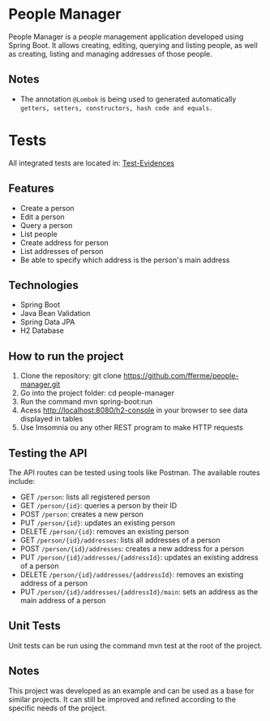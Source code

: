 # People Manager

People Manager is a people management application developed using Spring Boot. It allows creating, editing, querying and listing people, as well as creating, listing and managing addresses of those people.

## Notes

- The annotation `@Lombok` is being used to generated automatically `getters, setters, constructors, hash code and equals.`

# Tests

All integrated tests are located in: [Test-Evidences](https://github.com/fferme/people-manager/blob/master/src/test/java/com/ferme/peoplemanager/test-evidences/Test-Evidences.md)

## Features

- Create a person
- Edit a person
- Query a person
- List people
- Create address for person
- List addresses of person
- Be able to specify which address is the person's main address

## Technologies

- Spring Boot
- Java Bean Validation
- Spring Data JPA
- H2 Database

## How to run the project

1. Clone the repository: git clone https://github.com/fferme/people-manager.git
2. Go into the project folder: cd people-manager
3. Run the command mvn spring-boot:run
4. Acess [http://localhost:8080/h2-console](http://localhost:8080/h2-console) in your browser to see data displayed in tables
5. Use Imsomnia ou any other REST program to make HTTP requests

## Testing the API

The API routes can be tested using tools like Postman. The available routes include:

- GET `/person`: lists all registered person
- GET `/person/{id}`: queries a person by their ID
- POST `/person`: creates a new person
- PUT `/person/{id}`: updates an existing person
- DELETE `/person/{id}`: removes an existing person
- GET `/person/{id}/addresses`: lists all addresses of a person
- POST `/person/{id}/addresses`: creates a new address for a person
- PUT `/person/{id}/addresses/{addressId}`: updates an existing address of a person
- DELETE `/person/{id}/addresses/{addressId}`: removes an existing address of a person
- PUT `/person/{id}/addresses/{addressId}/main`: sets an address as the main address of a person

## Unit Tests

Unit tests can be run using the command mvn test at the root of the project.

## Notes

This project was developed as an example and can be used as a base for similar projects. It can still be improved and refined according to the specific needs of the project.
